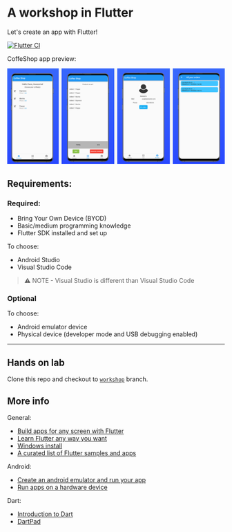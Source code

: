 # A workshop in Flutter

Let's create an app with Flutter!

[![Flutter CI](https://github.com/Beelzenef/workshop_flutter/actions/workflows/dart.yaml/badge.svg)](https://github.com/Beelzenef/workshop_flutter/actions/workflows/dart.yaml)

CoffeShop app preview:

![Four screenshots for different screens in the app: product catalog, cart, user profile and order history](./imgs/workshop_preview.png)

## Requirements:

### Required:

- Bring Your Own Device (BYOD)
- Basic/medium programming knowledge
- Flutter SDK installed and set up

To choose:

- Android Studio
- Visual Studio Code

> ⚠️ NOTE - Visual Studio is different than Visual Studio Code

### Optional

To choose:

- Android emulator device
- Physical device (developer mode and USB debugging enabled)

---

## Hands on lab

Clone this repo and checkout to [`workshop`](https://github.com/Beelzenef/workshop_flutter/tree/workshop) branch.

## More info

General:

- [Build apps for any screen with Flutter](https://flutter.dev/)
- [Learn Flutter any way you want](https://flutter.dev/learn)
- [Windows install](https://docs.flutter.dev/get-started/install/windows)
- [A curated list of Flutter samples and apps](https://flutter.github.io/samples/#)

Android:

- [Create an android emulator and run your app](https://medium.com/@Narimane_hn/create-an-android-emulator-and-run-your-first-flutter-app-bdb914b63973)
- [Run apps on a hardware device](https://developer.android.com/studio/run/device)

Dart:

- [Introduction to Dart](https://dart.dev/language)
- [DartPad](https://dartpad.dev/?)